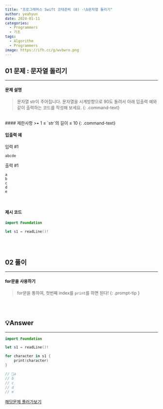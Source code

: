 ```yaml
---
title: "프로그래머스 Swift 코테준비 (8) -\b문자열 돌리기"
author: yeahyun
date: 2024-01-11
categories:
  - Programmers
  - 기초
tags:
  - Algorithm
  - Programmers
image: https://ifh.cc/g/wvbwro.png
---
```

## 01 문제 : 문자열 돌리기
---
#### 문제 설명

>문자열 str이 주어집니다.
문자열을 시계방향으로 90도 돌려서 아래 입출력 예와 같이 출력하는 코드를 작성해 보세요.
{: .command-text}

<br>
#### 제한사항
>• 1 ≤ `str`의 길이 ≤ 10
{: .command-text}

<br>

#### 입출력 예

입력 #1
```
abcde
```

출력 #1
```
a
b
c
d
e
```

<br>

#### 제시 코드

```swift
import Foundation

let s1 = readLine()!

```

<br>
<br>

## 02 풀이
---
#### for문을 사용하기
> for문을 통하여, 첫번째 index를 `print`를 하면 된다!
{: .prompt-tip }

<br>
<br>

## 💡Answer
---

```swift
import Foundation

let s1 = readLine()!

for character in s1 {
	print(character)
}

// a
// b
// c
// d
// e
```


[해당문제 풀러가보기](https://school.programmers.co.kr/learn/courses/30/lessons/181945)


